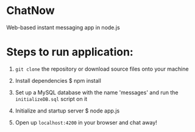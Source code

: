 # ChatNow
Web-based instant messaging app in node.js

# Steps to run application:
1. ```git clone``` the repository or download source files onto your machine

2. Install dependencies
$ npm install

3. Set up a MySQL database with the name 'messages' and run the  ```initializeDB.sql``` script on it

4. Initialize and startup server
$ node app.js

5. Open up ```localhost:4200``` in your browser and chat away!
